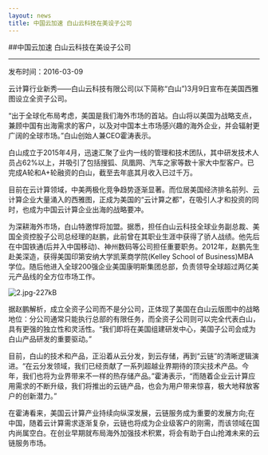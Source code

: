 ```yaml
---
layout: news
title: 中国云加速 白山云科技在美设子公司
---
```


##中国云加速 白山云科技在美设子公司

---

发布时间：2016-03-09

云计算行业新秀——白山云科技有限公司(以下简称“白山”)3月9日宣布在美国西雅图设立全资子公司。
 
 
“出于全球化布局考虑，美国是我们海外市场的首站。白山将以美国为战略支点，兼顾中国有出海需求的客户，以及对中国本土市场感兴趣的海外企业，并会辐射更广阔的全球市场。”白山创始人兼CEO霍涛表示。
 
 
白山成立于2015年4月，迅速汇聚了业内一线的管理和技术团队，其中研发技术人员占62%以上，并吸引了包括搜狐、凤凰网、汽车之家等数十家大中型客户。已完成A轮和A+轮融资的白山，截至去年底其月收入已过千万。
 
 
目前在云计算领域，中美两极化竞争趋势逐渐显著。而位居美国经济排名前列、云计算企业大量涌入的西雅图，正成为美国的“云计算之都”，在吸引人才和投资的同时，也成为中国云计算企业出海的战略要冲。
 
 
为深耕海外市场，白山特邀悍将加盟。据悉，担任白山云科技全球业务副总裁、美国全资控股子公司总经理的赵鹏，此前曾在其职业生涯中获得了骄人战绩。他先后在中国铁通(后并入中国移动)、神州数码等公司担任重要职务。2012年，赵鹏先生赴美深造，获得美国印第安纳大学凯莱商学院(Kelley School of Business)MBA学位。随后他进入全球200强企业美国康明斯集团总部，负责领导全球超过两亿美元产品线的全方位市场工作。
 
![2.jpg-227kB][1]
 
据赵鹏解析，成立全资子公司而不是分公司，正体现了美国在白山云版图中的战略地位：分公司通常只能执行总部的有限任务，而全资子公司则可以完全代表白山，具有更强的独立性和灵活性。“我们即将在美国组建研发中心，美国子公司会成为白山产品研发的重要驱动。”
 
 
目前，白山的技术和产品，正沿着从云分发，到云存储，再到“云链”的清晰逻辑演进。“在云分发领域，我们已经贡献了一系列超越业界期待的顶尖技术产品。今年，我们也将为业界带来不一样的热存储产品。”霍涛表示，“而随着企业云计算应用需求的不断升级，我们将推出的云链产品，也会为用户带来惊喜，极大地释放客户的创新潜力。”
 
 
在霍涛看来，美国云计算产业持续向纵深发展，云链服务成为重要的发展方向;在中国，随着云计算需求逐渐复杂，云链也将成为企业级客户的刚需，而该领域在国内尚属空白。在创业早期就布局海外加强技术积累，将会有助于白山抢滩未来的云链服务市场。


  [1]: http://static.zybuluo.com/bsc-jane/gxakn6eg4lmh09g1ma8nc0x9/2.jpg